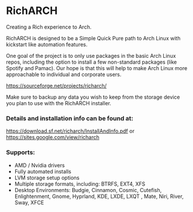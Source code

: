 # RichARCH
Creating a Rich experience to Arch.

RichARCH is designed to be a Simple Quick Pure path to Arch Linux with kickstart like automation features.

One goal of the project is to only use packages in the basic Arch Linux repos, including the option to install a few non-standard packages (like Spotify and Pamac). Our hope is that this will help to make Arch Linux more approachable to individual and corporate users.

https://sourceforge.net/projects/richarch/

Make sure to backup any data you wish to keep from the storage device you plan to use with the RichARCH installer.

### Details and installation info can be found at:
https://download.sf.net/richarch/InstallAndInfo.pdf
or
https://sites.google.com/view/richarch

### Supports:
* AMD / Nvidia drivers
* Fully automated installs
* LVM storage setup options
* Multiple storage formats, including: BTRFS, EXT4, XFS
* Desktop Environments: Budgie, Cinnamon, Cosmic, Cutefish, Enlightenment, Gnome, Hyprland, KDE, LXDE, LXQT , Mate, Niri, River, Sway, XFCE
